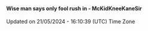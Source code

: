 #### Wise man says only fool rush in - McKidKneeKaneSir
Updated on 21/05/2024 - 16:10:39 (UTC) Time Zone
